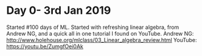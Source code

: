# Day 0- 3rd Jan 2019
Started #100 days of ML. Started with refreshing linear algebra, from Andrew NG, and a quick all in one tutorial I found on YouTube.
Andrew NG: http://www.holehouse.org/mlclass/03_Linear_algebra_review.html
YouTube: https://youtu.be/ZumgfOei0Ak
